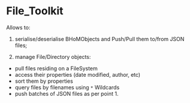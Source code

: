 # File_Toolkit

Allows to:
1. serialise/deserialise BHoMObjects and Push/Pull them to/from JSON files;

2. manage File/Directory objects:
  - pull files residing on a FileSystem 
  - access their properties (date modified, author, etc)
  - sort them by properties
  - query files by filenames using `*` Wildcards
  - push batches of JSON files as per point 1.
